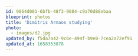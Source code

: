 ```yaml
---
id: 9864d001-6bfb-48f3-9084-c9a70d88ebaa
blueprint: photos
title: 'Dimitris Armaos studying'
photo:
  - images/d2.jpg
updated_by: f5da7a42-9c6e-494f-b9e0-7cea2a72ef91
updated_at: 1658353878
---
```

